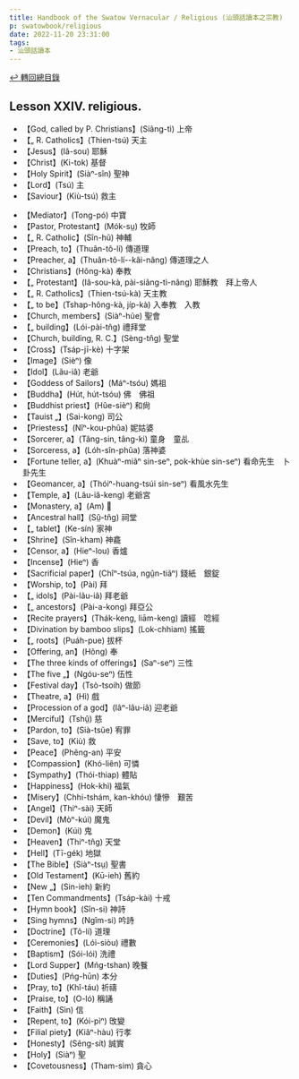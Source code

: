 ```yaml
---
title: Handbook of the Swatow Vernacular / Religious (汕頭話讀本之宗教)
p: swatowbook/religious
date: 2022-11-20 23:31:00
tags: 
- 汕頭話讀本
---
```


[↩️ 轉回總目錄](/swatowbook/main)

## Lesson XXIV. religious.

* 【God, called by P. Christians】(Siãng-tì) 上帝
* 【„ R. Catholics】(Thien-tsú) 天主
* 【Jesus】(Iâ-sou) 耶穌
* 【Christ】(Ki-tok) 基督
* 【Holy Spirit】(Siàⁿ-sîn) 聖神
* 【Lord】(Tsú) 主
* 【Saviour】(Kiù-tsú) 救主
<!--more-->
* 【Mediator】(Tong-pó) 中寶
* 【Pastor, Protestant】(Mók-sṳ) 牧師
* 【„ R. Catholic】(Sîn-hũ) 神輔
* 【Preach, to】(Thuân-tõ-lí) 傳道理
* 【Preacher, a】(Thuân-tõ-lí--kâi-nâng) 傳道理之人
* 【Christians】(Hông-kà) 奉教
* 【„ Protestant】(Iâ-sou-kà, pài-siãng-tì-nâng) 耶穌教　拜上帝人
* 【„ R. Catholics】(Thien-tsú-kà) 天主教
* 【„ to be】(Tshap-hông-kà, jíp-kà) 入奉教　入教
* 【Church, members】(Siàⁿ-hũe) 聖會
* 【„ building】(Lói-pài-tn̂g) 禮拜堂
* 【Church, building, R. C.】(Sèng-tn̂g) 聖堂
* 【Cross】(Tsáp-jī-kè) 十字架
* 【Image】(Sièⁿ) 像
* 【Idol】(Lãu-iâ) 老爺
* 【Goddess of Sailors】(Máⁿ-tsóu) 媽祖
* 【Buddha】(Hút, hút-tsóu) 佛　佛祖
* 【Buddhist priest】(Hûe-sièⁿ) 和尙
* 【Tauist „】(Sai-kong) 司公
* 【Priestess】(Nîⁿ-kou-phûa) 妮姑婆
* 【Sorcerer, a】(Tâng-sin, tâng-ki) 童身　童乩
* 【Sorceress, a】(Lóh-sîn-phûa) 落神婆
* 【Fortune teller, a】(Khuàⁿ-miãⁿ sin-seⁿ, pok-khùe sin-seⁿ) 看命先生　卜卦先生
* 【Geomancer, a】(Thóiⁿ-huang-tsúi sin-seⁿ) 看風水先生
* 【Temple, a】(Lãu-iâ-keng) 老爺宮
* 【Monastery, a】(Am) 𤲅
* 【Ancestral hall】(Sṳ̂-tn̂g) 祠堂
* 【„ tablet】(Ke-sín) 家神
* 【Shrine】(Sîn-kham) 神龕
* 【Censor, a】(Hieⁿ-lou) 香爐
* 【Incense】(Hieⁿ) 香
* 【Sacrificial paper】(Chîⁿ-tsúa, ngṳ̂n-tiãⁿ) 錢紙　銀錠
* 【Worship, to】(Pài) 拜
* 【„ idols】(Pài-lãu-iâ) 拜老爺
* 【„ ancestors】(Pài-a-kong) 拜亞公
* 【Recite prayers】(Thák-keng, liām-keng) 讀經　唸經
* 【Divination by bamboo slips】(Lok-chhiam) 搖籤
* 【„ roots】(Puáh-pue) 拔杯
* 【Offering, an】(Hõng) 奉
* 【The three kinds of offerings】(Saⁿ-seⁿ) 三性
* 【The five „】(Ngóu-seⁿ) 伍性
* 【Festival day】(Tsò-tsoih) 做節
* 【Theatre, a】(Hì) 戲
* 【Procession of a god】(Iâⁿ-lâu-iâ) 迎老爺
* 【Merciful】(Tshṳ̂) 慈
* 【Pardon, to】(Sià-tsũe) 宥罪
* 【Save, to】(Kiù) 救
* 【Peace】(Phêng-an) 平安
* 【Compassion】(Khó-liên) 可憐
* 【Sympathy】(Thói-thiap) 體貼
* 【Happiness】(Hok-khì) 福氣
* 【Misery】(Chhi-tshám, kan-khóu) 悽慘　艱苦
* 【Angel】(Thiⁿ-sài) 天師
* 【Devil】(Mòⁿ-kúi) 魔鬼
* 【Demon】(Kúi) 鬼
* 【Heaven】(Thiⁿ-tn̂g) 天堂
* 【Hell】(Tī-gék) 地獄
* 【The Bible】(Siàⁿ-tsṳ) 聖書
* 【Old Testament】(Kū-ieh) 舊約
* 【New „】(Sin-ieh) 新約
* 【Ten Commandments】(Tsáp-kài) 十戒
* 【Hymn book】(Sîn-si) 神詩
* 【Sing hymns】(Ngîm-si) 吟詩
* 【Doctrine】(Tõ-lí) 道理
* 【Ceremonies】(Lói-siòu) 禮數
* 【Baptism】(Sói-lói) 洗禮
* 【Lord Supper】(Mńg-tshan) 晚餮
* 【Duties】(Pńg-hūn) 本分
* 【Pray, to】(Khî-táu) 祈禱
* 【Praise, to】(O-ló) 稱誦
* 【Faith】(Sìn) 信
* 【Repent, to】(Kói-pìⁿ) 攺變
* 【Filial piety】(Kiâⁿ-hàu) 行孝
* 【Honesty】(Sêng-sít) 誠實
* 【Holy】(Siàⁿ) 聖
* 【Covetousness】(Tham-sim) 貪心
